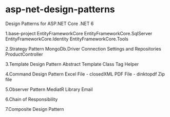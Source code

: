 # asp-net-design-patterns
Design Patterns for ASP.NET Core
.NET 6 

1.base-project
	EntityFrameworkCore
	EntityFrameworkCore.SqlServer
	EntityFrameworkCore.Identity
	EntityFrameworkCore.Tools
	
2.Strategy Pattern
	MongoDb.Driver
	Connection Settings and Repositories
	ProductController
	
3.Template Design Pattern
	Abstract Template Class
	Tag Helper
	
4.Command Design Pattern
	Excel File - closedXML
	PDF File - dinktopdf
	Zip file
	
5.Observer Pattern
	MediatR Library
	Email
	
6.Chain of Responsibility

7.Composite Design Pattern
	
	
	
